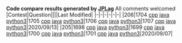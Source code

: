 **Code compare results generated by [JPLag](https://github.com/jplag/jplag)**
All comments welcomed
|Contest|Question||||Last Modified|
|-|-|-|-|-|-|
|206|1704 [cpp](https://feiteng.github.io/ContestResult/206/cppResult/1704/index.html) [java](https://feiteng.github.io/ContestResult/206/javaResult/1704/index.html) [python3](https://feiteng.github.io/ContestResult/206/python3Result/1704/index.html)|1705 [cpp](https://feiteng.github.io/ContestResult/206/cppResult/1705/index.html) [java](https://feiteng.github.io/ContestResult/206/javaResult/1705/index.html) [python3](https://feiteng.github.io/ContestResult/206/python3Result/1705/index.html)|1706 [cpp](https://feiteng.github.io/ContestResult/206/cppResult/1706/index.html) [java](https://feiteng.github.io/ContestResult/206/javaResult/1706/index.html) [python3](https://feiteng.github.io/ContestResult/206/python3Result/1706/index.html)|1707 [cpp](https://feiteng.github.io/ContestResult/206/cppResult/1707/index.html) [java](https://feiteng.github.io/ContestResult/206/javaResult/1707/index.html) [python3](https://feiteng.github.io/ContestResult/206/python3Result/1707/index.html)|2020/09/13|
|205|1698 [cpp](https://feiteng.github.io/ContestResult/205/cppResult/1698/index.html) [java](https://feiteng.github.io/ContestResult/205/javaResult/1698/index.html) [python3](https://feiteng.github.io/ContestResult/205/python3Result/1698/index.html)|1699 [cpp](https://feiteng.github.io/ContestResult/205/cppResult/1699/index.html) [java](https://feiteng.github.io/ContestResult/205/javaResult/1699/index.html) [python3](https://feiteng.github.io/ContestResult/205/python3Result/1699/index.html)|1700 [cpp](https://feiteng.github.io/ContestResult/205/cppResult/1700/index.html) [java](https://feiteng.github.io/ContestResult/205/javaResult/1700/index.html) [python3](https://feiteng.github.io/ContestResult/205/python3Result/1700/index.html)|1701 [cpp](https://feiteng.github.io/ContestResult/205/cppResult/1701/index.html) [java](https://feiteng.github.io/ContestResult/205/javaResult/1701/index.html) [python3](https://feiteng.github.io/ContestResult/205/python3Result/1701/index.html)|2020/09/07|